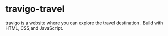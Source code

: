 # travigo-travel
travigo is a website where you can explore the travel destination .
Build with HTML, CSS,and JavaScript.
